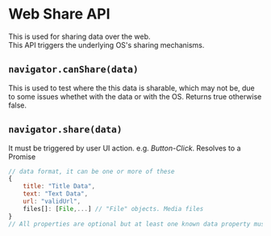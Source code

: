 # Web Share API
This is used for sharing data over the web.\
This API triggers the underlying OS's sharing mechanisms.

## `navigator.canShare(data)`
This is used to test where the this data is sharable, which may not be, due to some issues whethet with the data or with the OS. Returns true otherwise false.

## `navigator.share(data)`
It must be triggered by user UI action. e.g. *Button-Click*. Resolves to a Promise

```js
// data format, it can be one or more of these
{
    title: "Title Data",
    text: "Text Data",
    url: "validUrl",
    files[]: [File,...] // "File" objects. Media files
}
// All properties are optional but at least one known data property must be specified.
```
